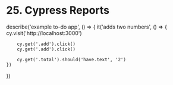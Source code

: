 # 25. Cypress Reports

describe('example to-do app', () => { it('adds two numbers', () => { cy.visit('http://localhost:3000')

```
    cy.get('.add').click()
    cy.get('.add').click()

    cy.get('.total').should('have.text', '2')
})
```

})
